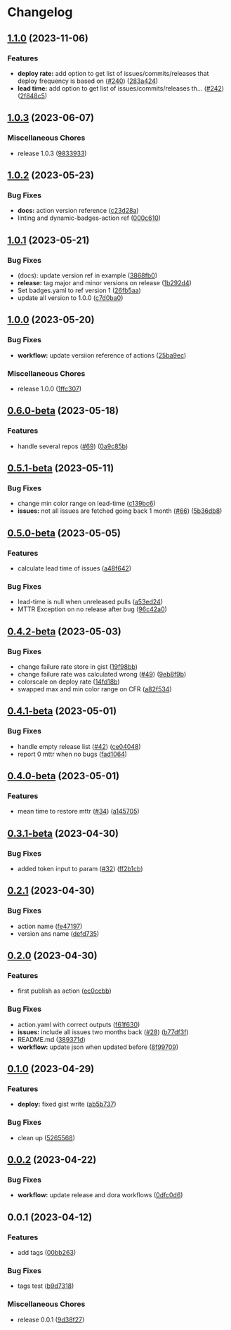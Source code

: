 # Changelog

## [1.1.0](https://github.com/stenjo/devops-metrics-action/compare/v1.0.3...v1.1.0) (2023-11-06)


### Features

* **deploy rate:** add option to get list of issues/commits/releases that deploy frequency is based on ([#240](https://github.com/stenjo/devops-metrics-action/issues/240)) ([283a424](https://github.com/stenjo/devops-metrics-action/commit/283a42433fcdaa9f44d14c92625963787296738d))
* **lead time:** add option to get list of issues/commits/releases th… ([#242](https://github.com/stenjo/devops-metrics-action/issues/242)) ([2f848c5](https://github.com/stenjo/devops-metrics-action/commit/2f848c511e3331e3d8a8a34e050964303616e117))

## [1.0.3](https://github.com/stenjo/devops-metrics-action/compare/v1.0.2...v1.0.3) (2023-06-07)


### Miscellaneous Chores

* release 1.0.3 ([9833933](https://github.com/stenjo/devops-metrics-action/commit/9833933d21417e5d893c25958fa7c8c0d16220f5))

## [1.0.2](https://github.com/stenjo/devops-metrics-action/compare/v1.0.1...v1.0.2) (2023-05-23)


### Bug Fixes

* **docs:** action version reference ([c23d28a](https://github.com/stenjo/devops-metrics-action/commit/c23d28a11522a5e9dd72b364d19022bb38046824))
* linting and dynamic-badges-action ref ([000c610](https://github.com/stenjo/devops-metrics-action/commit/000c610b7a3f55a7500e366b2d210aa82dc335da))

## [1.0.1](https://github.com/stenjo/devops-metrics-action/compare/v1.0.0...v1.0.1) (2023-05-21)


### Bug Fixes

* (docs): update version ref in example ([3868fb0](https://github.com/stenjo/devops-metrics-action/commit/3868fb0517ff77af21dbd9c4025c80ae41416274))
* **release:** tag major and minor versions on release ([1b292d4](https://github.com/stenjo/devops-metrics-action/commit/1b292d4dfbd4a129873548a74cb0143f2adfa5d6))
* Set badges.yaml to ref version 1 ([26fb5aa](https://github.com/stenjo/devops-metrics-action/commit/26fb5aa75342ae40ed1ae3389bee43bffaf2bc41))
* update all version to 1.0.0 ([c7d0ba0](https://github.com/stenjo/devops-metrics-action/commit/c7d0ba0d0084cb2badfd39a4a976382db8dbc88f))

## [1.0.0](https://github.com/stenjo/devops-metrics-action/compare/v0.6.0-beta...v1.0.0) (2023-05-20)


### Bug Fixes

* **workflow:** update versiion reference of actions ([25ba9ec](https://github.com/stenjo/devops-metrics-action/commit/25ba9eca29382cc04fe502de26ffdf6d1e0d1b40))


### Miscellaneous Chores

* release 1.0.0 ([1ffc307](https://github.com/stenjo/devops-metrics-action/commit/1ffc3073f9ea241bb2cba6572ff3cffe9b014906))

## [0.6.0-beta](https://github.com/stenjo/devops-metrics-action/compare/v0.5.1-beta...v0.6.0-beta) (2023-05-18)


### Features

* handle several repos ([#69](https://github.com/stenjo/devops-metrics-action/issues/69)) ([0a9c85b](https://github.com/stenjo/devops-metrics-action/commit/0a9c85b62e6a94ce86b85933f8486a6917c7269b))

## [0.5.1-beta](https://github.com/stenjo/devops-metrics-action/compare/v0.5.0-beta...v0.5.1-beta) (2023-05-11)


### Bug Fixes

* change min color range on lead-time ([c139bc6](https://github.com/stenjo/devops-metrics-action/commit/c139bc692b37ba3954f1e8fde282e5faa52b0e38))
* **issues:** not all issues are fetched going back 1 month ([#66](https://github.com/stenjo/devops-metrics-action/issues/66)) ([5b36db8](https://github.com/stenjo/devops-metrics-action/commit/5b36db871a2251c9aff41054dda03ef0d8b7f0d2))

## [0.5.0-beta](https://github.com/stenjo/devops-metrics-action/compare/v0.4.2-beta...v0.5.0-beta) (2023-05-05)


### Features

* calculate lead time of issues ([a48f642](https://github.com/stenjo/devops-metrics-action/commit/a48f6423b8079f62801b1bcb39416eaefb3b5a39))


### Bug Fixes

* lead-time is null when unreleased pulls ([a53ed24](https://github.com/stenjo/devops-metrics-action/commit/a53ed243ba337f70f5f93039b8a9610c99861356))
* MTTR Exception on no release after bug ([96c42a0](https://github.com/stenjo/devops-metrics-action/commit/96c42a0fbb54ba9fc6a9b73caea9a1cab75c6064))

## [0.4.2-beta](https://github.com/stenjo/devops-metrics-action/compare/v0.4.1-beta...v0.4.2-beta) (2023-05-03)


### Bug Fixes

* change failure rate store in gist ([19f98bb](https://github.com/stenjo/devops-metrics-action/commit/19f98bbde299c118e0485d07f123acf71a9f9e36))
* change failure rate was calculated wrong ([#49](https://github.com/stenjo/devops-metrics-action/issues/49)) ([9eb8f9b](https://github.com/stenjo/devops-metrics-action/commit/9eb8f9b4baeb17a49224ae5b21dab6d08078584c))
* colorscale on deploy rate ([14fd18b](https://github.com/stenjo/devops-metrics-action/commit/14fd18b70946c60dd1ae070059be54cd93fb07f0))
* swapped max and min color range on CFR ([a82f534](https://github.com/stenjo/devops-metrics-action/commit/a82f5340cbf29070290caa0fa1c23be44f18c23f))

## [0.4.1-beta](https://github.com/stenjo/devops-metrics-action/compare/v0.4.0-beta...v0.4.1-beta) (2023-05-01)


### Bug Fixes

* handle empty release list ([#42](https://github.com/stenjo/devops-metrics-action/issues/42)) ([ce04048](https://github.com/stenjo/devops-metrics-action/commit/ce040485974f9b17b4e70cc676d2f41211a906f5))
* report 0 mttr when no bugs ([fad1064](https://github.com/stenjo/devops-metrics-action/commit/fad1064456834164ea75f1dda44259a184339cd6))

## [0.4.0-beta](https://github.com/stenjo/devops-metrics-action/compare/v0.3.1-beta...v0.4.0-beta) (2023-05-01)


### Features

* mean time to restore mttr ([#34](https://github.com/stenjo/devops-metrics-action/issues/34)) ([a145705](https://github.com/stenjo/devops-metrics-action/commit/a145705c0d8a6c2331ffbda7652080e22a13d8ce))

## [0.3.1-beta](https://github.com/stenjo/devops-metrics-action/compare/v0.3.0-beta...v0.3.1-beta) (2023-04-30)


### Bug Fixes

* added token input to param ([#32](https://github.com/stenjo/devops-metrics-action/issues/32)) ([ff2b1cb](https://github.com/stenjo/devops-metrics-action/commit/ff2b1cbb473b7616e2055561882e66f94102ec65))

## [0.2.1](https://github.com/stenjo/devops-metrics-action/compare/v0.2.0...v0.2.1) (2023-04-30)


### Bug Fixes

* action name ([fe47197](https://github.com/stenjo/devops-metrics-action/commit/fe47197c927d0beac003c0bdc7eeb6991f43a5aa))
* version ans name ([defd735](https://github.com/stenjo/devops-metrics-action/commit/defd7354072c3e7d750326cc23713a1238fadbad))

## [0.2.0](https://github.com/stenjo/devops-metrics-action/compare/v0.1.0...v0.2.0) (2023-04-30)


### Features

* first publish as action ([ec0ccbb](https://github.com/stenjo/devops-metrics-action/commit/ec0ccbbfef5d62657d9ff3e5db9070bb1089c957))


### Bug Fixes

* action.yaml with correct outputs ([f61f630](https://github.com/stenjo/devops-metrics-action/commit/f61f6309f831d5f5d07d494f23e90445f2402fd7))
* **issues:** include all issues two months back ([#28](https://github.com/stenjo/devops-metrics-action/issues/28)) ([b77df3f](https://github.com/stenjo/devops-metrics-action/commit/b77df3f1c470216904c792eac2d0bbbdbd959e21))
* README.md ([389371d](https://github.com/stenjo/devops-metrics-action/commit/389371db595eb5145c9a70577546f97913d360dd))
* **workflow:** update json when updated before ([8f99709](https://github.com/stenjo/devops-metrics-action/commit/8f997097aeb75e73d9063452f97c2f5f3cd21d5d))

## [0.1.0](https://github.com/stenjo/dora/compare/v0.0.2...v0.1.0) (2023-04-29)


### Features

* **deploy:** fixed gist write ([ab5b737](https://github.com/stenjo/dora/commit/ab5b73791ef2d3247038a4c0b7f4afc573a9fc80))


### Bug Fixes

* clean up ([5265568](https://github.com/stenjo/dora/commit/5265568661241b8be64cf7df2ea455ba736908ee))

## [0.0.2](https://github.com/stenjo/dora/compare/v0.0.1...v0.0.2) (2023-04-22)


### Bug Fixes

* **workflow:** update release and dora workflows ([0dfc0d6](https://github.com/stenjo/dora/commit/0dfc0d61c946b28808aa9d5a9dae1e34b312b2dc))

## 0.0.1 (2023-04-12)


### Features

* add tags ([00bb263](https://github.com/stenjo/dora/commit/00bb2635dd6f1ba48d4ddd60495a4ff7571c1452))


### Bug Fixes

* tags test ([b9d7318](https://github.com/stenjo/dora/commit/b9d7318893d5dc66c9ea5549507788d88f3bc406))


### Miscellaneous Chores

* release 0.0.1 ([9d38f27](https://github.com/stenjo/dora/commit/9d38f275d29ae453b733a3b365c46217ad8088ef))
